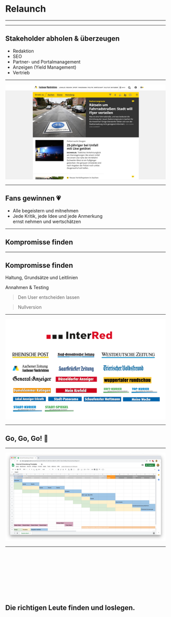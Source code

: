 <!-- .slide: data-background="assets/rainy-day.jpg" -->

# Relaunch 

---

<!-- .slide: data-background="assets/rainy-day-sketch-all.jpg" -->

---

## Stakeholder abholen & überzeugen

* Redaktion <!-- .element: class="fragment" -->
* SEO <!-- .element: class="fragment" -->
* Partner- und Portalmanagement <!-- .element: class="fragment" -->
* Anzeigen (Yield Management) <!-- .element: class="fragment" -->
* Vertrieb <!-- .element: class="fragment" -->

---

![Workshop](assets/sites_05.jpg)
<!-- .slide: data-transition="fade" -->

---

## Fans gewinnen 💗

* Alle begeistern und mitnehmen <!-- .element: class="fragment" -->
* Jede Kritik, jede Idee und jede Anmerkung<br> ernst nehmen und wertschätzen <!-- .element: class="fragment" -->

---

## Kompromisse finden

<!-- .slide: data-background="assets/workshops-background-greyscale.jpg" -->

---

## Kompromisse finden

Haltung, Grundsätze und Leitlinien

Annahmen & Testing

> Den User entscheiden lassen

> Nullversion

---

![Workshop](assets/interred.png)
<!-- .slide: data-transition="fade" -->


---

## Go, Go, Go! 🏁

---

![Timetable](assets/timetable.png) <!-- .element: class="transparent" -->

---

<!-- .slide: data-background="assets/standup.jpg" -->

<br>
<br>
<br>
<br>
<br>
<br>
<br>
<br>

## Die richtigen Leute finden und loslegen.


